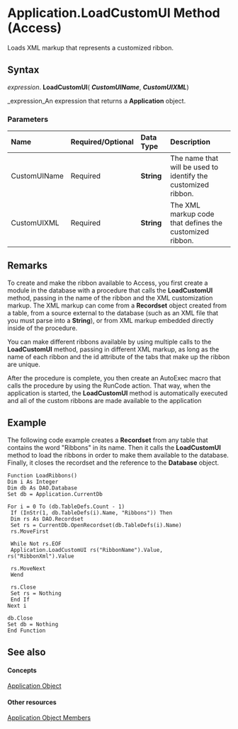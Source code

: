 
# Application.LoadCustomUI Method (Access)

Loads XML markup that represents a customized ribbon.


## Syntax

 _expression_. **LoadCustomUI**( **_CustomUIName_**,  **_CustomUIXML_**)

 _expression_An expression that returns a  **Application** object.


### Parameters



|**Name**|**Required/Optional**|**Data Type**|**Description**|
|:-----|:-----|:-----|:-----|
|CustomUIName|Required| **String**|The name that will be used to identify the customized ribbon.|
|CustomUIXML|Required| **String**|The XML markup code that defines the customized ribbon.|

## Remarks

To create and make the ribbon available to Access, you first create a module in the database with a procedure that calls the  **LoadCustomUI** method, passing in the name of the ribbon and the XML customization markup. The XML markup can come from a **Recordset** object created from a table, from a source external to the database (such as an XML file that you must parse into a **String**), or from XML markup embedded directly inside of the procedure. 

You can make different ribbons available by using multiple calls to the  **LoadCustomUI** method, passing in different XML markup, as long as the name of each ribbon and the id attribute of the tabs that make up the ribbon are unique.

 After the procedure is complete, you then create an AutoExec macro that calls the procedure by using the RunCode action. That way, when the application is started, the **LoadCustomUI** method is automatically executed and all of the custom ribbons are made available to the application


## Example

The following code example creates a  **Recordset** from any table that contains the word "Ribbons" in its name. Then it calls the **LoadCustomUI** method to load the ribbons in order to make them available to the database. Finally, it closes the recordset and the reference to the **Database** object.


```
Function LoadRibbons() 
Dim i As Integer 
Dim db As DAO.Database 
Set db = Application.CurrentDb 
 
For i = 0 To (db.TableDefs.Count - 1) 
 If (InStr(1, db.TableDefs(i).Name, "Ribbons")) Then 
 Dim rs As DAO.Recordset 
 Set rs = CurrentDb.OpenRecordset(db.TableDefs(i).Name) 
 rs.MoveFirst 
 
 While Not rs.EOF 
 Application.LoadCustomUI rs("RibbonName").Value, rs("RibbonXml").Value 
 
 rs.MoveNext 
 Wend 
 
 rs.Close 
 Set rs = Nothing 
 End If 
Next i 
 
db.Close 
Set db = Nothing 
End Function 

```


## See also


#### Concepts


 [Application Object](aefb0713-97e6-e2c7-e530-8fd2e1316a55.md)
#### Other resources


 [Application Object Members](3ab5276c-d52a-72a9-244c-ec92ead48811.md)
